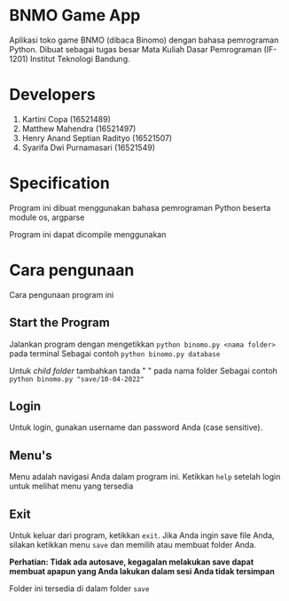 # BNMO Game App
Aplikasi toko game BNMO (dibaca Binomo) dengan bahasa pemrograman Python.
Dibuat sebagai tugas besar Mata Kuliah Dasar Pemrograman (IF-1201) Institut Teknologi Bandung.

# Developers
1. Kartini Copa (16521489)
2. Matthew Mahendra (16521497)
3. Henry Anand Septian Radityo (16521507)
4. Syarifa Dwi Purnamasari (16521549)

# Specification
Program ini dibuat menggunakan bahasa pemrograman Python beserta module os, argparse

Program ini dapat dicompile menggunakan 

# Cara pengunaan
Cara pengunaan program ini

## Start the Program
Jalankan program dengan mengetikkan `python binomo.py <nama folder>` pada terminal
Sebagai contoh `python binomo.py database`

Untuk <i>child folder</i> tambahkan tanda " " pada nama folder
Sebagai contoh `python binomo.py "save/10-04-2022"`

## Login
Untuk login, gunakan username dan password Anda (case sensitive).

## Menu's
Menu adalah navigasi Anda dalam program ini. Ketikkan `help` setelah login untuk melihat menu yang tersedia

## Exit
Untuk keluar dari program, ketikkan `exit`. Jika Anda ingin save file Anda, silakan ketikkan menu `save` dan memilih atau membuat folder Anda.

**Perhatian: Tidak ada autosave, kegagalan melakukan save dapat membuat apapun yang Anda lakukan dalam sesi Anda tidak tersimpan**

Folder ini tersedia di dalam folder `save`